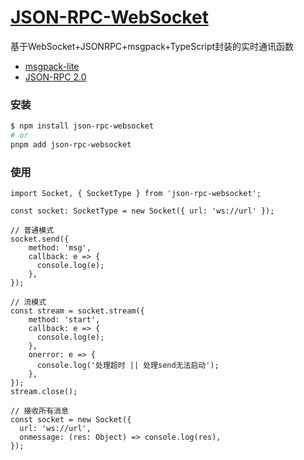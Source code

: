 # [JSON-RPC-WebSocket](https://github.com/Hxgh/jsonrpc2websocket)

基于WebSocket+JSONRPC+msgpack+TypeScript封装的实时通讯函数
- [msgpack-lite](https://github.com/kawanet/msgpack-lite/)
- [JSON-RPC 2.0](http://wiki.geekdream.com/Specification/json-rpc_2.0.html)

### 安装

```sh
$ npm install json-rpc-websocket
# or
pnpm add json-rpc-websocket
```
### 使用
```
import Socket, { SocketType } from 'json-rpc-websocket';

const socket: SocketType = new Socket({ url: 'ws://url' });

// 普通模式
socket.send({
    method: 'msg',
    callback: e => {
      console.log(e);
    },
});

// 流模式
const stream = socket.stream({
    method: 'start',
    callback: e => {
      console.log(e);
    },
    onerror: e => {
      console.log('处理超时 || 处理send无法启动');
    },
});
stream.close();

// 接收所有消息
const socket = new Socket({
  url: 'ws://url',
  onmessage: (res: Object) => console.log(res),
});

```